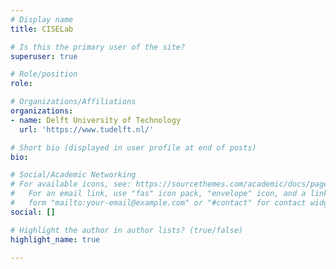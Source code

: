 ```yaml
---
# Display name
title: CISELab

# Is this the primary user of the site?
superuser: true

# Role/position
role:

# Organizations/Affiliations
organizations:
- name: Delft University of Technology
  url: 'https://www.tudelft.nl/'

# Short bio (displayed in user profile at end of posts)
bio:

# Social/Academic Networking
# For available icons, see: https://sourcethemes.com/academic/docs/page-builder/#icons
#   For an email link, use "fas" icon pack, "envelope" icon, and a link in the
#   form "mailto:your-email@example.com" or "#contact" for contact widget.
social: []

# Highlight the author in author lists? (true/false)
highlight_name: true

---
```

